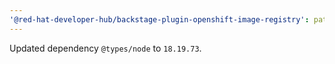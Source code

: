 ```yaml
---
'@red-hat-developer-hub/backstage-plugin-openshift-image-registry': patch
---
```


Updated dependency `@types/node` to `18.19.73`.
